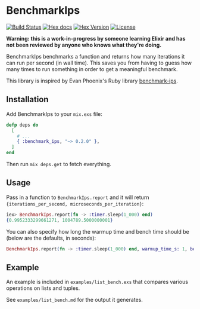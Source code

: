 # BenchmarkIps

[![Build Status](https://img.shields.io/travis/mxhold/benchmark_ips.svg?style=flat)](https://travis-ci.org/mxhold/benchmark_ips) [![Hex docs](http://img.shields.io/badge/hex.pm-docs-green.svg?style=flat)](https://hexdocs.pm/benchmark_ips) [![Hex Version](http://img.shields.io/hexpm/v/benchmark_ips.svg?style=flat)](https://hex.pm/packages/benchmark_ips) [![License](http://img.shields.io/hexpm/l/benchmark_ips.svg?style=flat)](https://github.com/mxhold/benchmark_ips/blob/master/LICENSE)

**Warning: this is a work-in-progress by someone learning Elixir and has not been reviewed by anyone who knows what they're doing.**

BenchmarkIps benchmarks a function and returns how many iterations it can run per second (in wall time). This saves you from having to guess how many times to run something in order to get a meaningful benchmark.

This library is inspired by Evan Phoenix's Ruby library [benchmark-ips](https://github.com/evanphx/benchmark-ips).

## Installation

Add BenchmarkIps to your `mix.exs` file:

~~~elixir
defp deps do
  [
    # ...
    { :benchmark_ips, "~> 0.2.0" },
  ]
end
~~~

Then run `mix deps.get` to fetch everything.

## Usage

Pass in a function to `BenchmarkIps.report` and it will return `{iterations_per_second, microseconds_per_iteration}`:

~~~elixir
iex> BenchmarkIps.report(fn -> :timer.sleep(1_000) end)
{0.9952333299661271, 1004789.5000000001}
~~~

You can also specify how long the warmup time and bench time should be (below are the defaults, in seconds):

~~~elixir
BenchmarkIps.report(fn -> :timer.sleep(1_000) end, warmup_time_s: 1, bench_time_s: 2)
~~~

## Example

An example is included in `examples/list_bench.exs` that compares various operations on lists and tuples.

See `examples/list_bench.md` for the output it generates.
